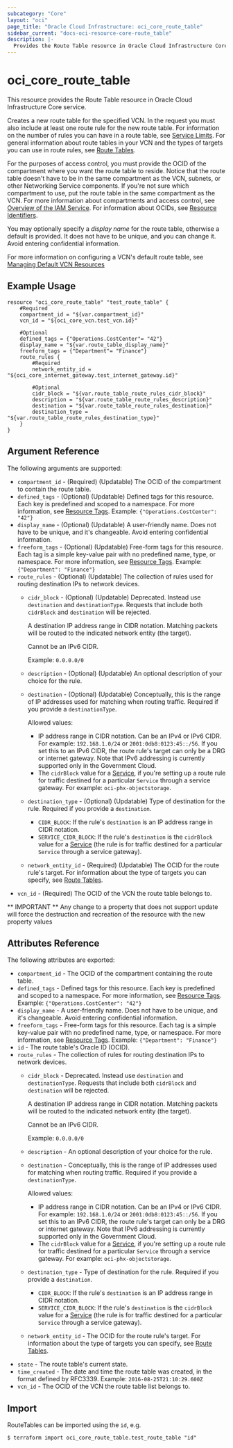 ```yaml
---
subcategory: "Core"
layout: "oci"
page_title: "Oracle Cloud Infrastructure: oci_core_route_table"
sidebar_current: "docs-oci-resource-core-route_table"
description: |-
  Provides the Route Table resource in Oracle Cloud Infrastructure Core service
---
```


# oci_core_route_table
This resource provides the Route Table resource in Oracle Cloud Infrastructure Core service.

Creates a new route table for the specified VCN. In the request you must also include at least one route
rule for the new route table. For information on the number of rules you can have in a route table, see
[Service Limits](https://docs.cloud.oracle.com/iaas/Content/General/Concepts/servicelimits.htm). For general information about route
tables in your VCN and the types of targets you can use in route rules,
see [Route Tables](https://docs.cloud.oracle.com/iaas/Content/Network/Tasks/managingroutetables.htm).

For the purposes of access control, you must provide the OCID of the compartment where you want the route
table to reside. Notice that the route table doesn't have to be in the same compartment as the VCN, subnets,
or other Networking Service components. If you're not sure which compartment to use, put the route
table in the same compartment as the VCN. For more information about compartments and access control, see
[Overview of the IAM Service](https://docs.cloud.oracle.com/iaas/Content/Identity/Concepts/overview.htm). For information about OCIDs, see
[Resource Identifiers](https://docs.cloud.oracle.com/iaas/Content/General/Concepts/identifiers.htm).

You may optionally specify a *display name* for the route table, otherwise a default is provided.
It does not have to be unique, and you can change it. Avoid entering confidential information.

For more information on configuring a VCN's default route table, see [Managing Default VCN Resources](/docs/providers/oci/guides/managing_default_resources.html)

## Example Usage

```hcl
resource "oci_core_route_table" "test_route_table" {
	#Required
	compartment_id = "${var.compartment_id}"
	vcn_id = "${oci_core_vcn.test_vcn.id}"

	#Optional
	defined_tags = {"Operations.CostCenter"= "42"}
	display_name = "${var.route_table_display_name}"
	freeform_tags = {"Department"= "Finance"}
	route_rules {
		#Required
		network_entity_id = "${oci_core_internet_gateway.test_internet_gateway.id}"

		#Optional
		cidr_block = "${var.route_table_route_rules_cidr_block}"
		description = "${var.route_table_route_rules_description}"
		destination = "${var.route_table_route_rules_destination}"
		destination_type = "${var.route_table_route_rules_destination_type}"
	}
}
```

## Argument Reference

The following arguments are supported:

* `compartment_id` - (Required) (Updatable) The OCID of the compartment to contain the route table.
* `defined_tags` - (Optional) (Updatable) Defined tags for this resource. Each key is predefined and scoped to a namespace. For more information, see [Resource Tags](https://docs.cloud.oracle.com/iaas/Content/General/Concepts/resourcetags.htm).  Example: `{"Operations.CostCenter": "42"}` 
* `display_name` - (Optional) (Updatable) A user-friendly name. Does not have to be unique, and it's changeable. Avoid entering confidential information.
* `freeform_tags` - (Optional) (Updatable) Free-form tags for this resource. Each tag is a simple key-value pair with no predefined name, type, or namespace. For more information, see [Resource Tags](https://docs.cloud.oracle.com/iaas/Content/General/Concepts/resourcetags.htm).  Example: `{"Department": "Finance"}` 
* `route_rules` - (Optional) (Updatable) The collection of rules used for routing destination IPs to network devices.
	* `cidr_block` - (Optional) (Updatable) Deprecated. Instead use `destination` and `destinationType`. Requests that include both `cidrBlock` and `destination` will be rejected.

		A destination IP address range in CIDR notation. Matching packets will be routed to the indicated network entity (the target).

		Cannot be an IPv6 CIDR.

		Example: `0.0.0.0/0` 
	* `description` - (Optional) (Updatable) An optional description of your choice for the rule. 
	* `destination` - (Optional) (Updatable) Conceptually, this is the range of IP addresses used for matching when routing traffic. Required if you provide a `destinationType`.

		Allowed values:
		* IP address range in CIDR notation. Can be an IPv4 or IPv6 CIDR. For example: `192.168.1.0/24` or `2001:0db8:0123:45::/56`. If you set this to an IPv6 CIDR, the route rule's target can only be a DRG or internet gateway. Note that IPv6 addressing is currently supported only in the Government Cloud.
		* The `cidrBlock` value for a [Service](https://docs.cloud.oracle.com/iaas/api/#/en/iaas/20160918/Service/), if you're setting up a route rule for traffic destined for a particular `Service` through a service gateway. For example: `oci-phx-objectstorage`. 
	* `destination_type` - (Optional) (Updatable) Type of destination for the rule. Required if you provide a `destination`.
		* `CIDR_BLOCK`: If the rule's `destination` is an IP address range in CIDR notation.
		* `SERVICE_CIDR_BLOCK`: If the rule's `destination` is the `cidrBlock` value for a [Service](https://docs.cloud.oracle.com/iaas/api/#/en/iaas/20160918/Service/) (the rule is for traffic destined for a particular `Service` through a service gateway). 
	* `network_entity_id` - (Required) (Updatable) The OCID for the route rule's target. For information about the type of targets you can specify, see [Route Tables](https://docs.cloud.oracle.com/iaas/Content/Network/Tasks/managingroutetables.htm). 
* `vcn_id` - (Required) The OCID of the VCN the route table belongs to.


** IMPORTANT **
Any change to a property that does not support update will force the destruction and recreation of the resource with the new property values

## Attributes Reference

The following attributes are exported:

* `compartment_id` - The OCID of the compartment containing the route table.
* `defined_tags` - Defined tags for this resource. Each key is predefined and scoped to a namespace. For more information, see [Resource Tags](https://docs.cloud.oracle.com/iaas/Content/General/Concepts/resourcetags.htm).  Example: `{"Operations.CostCenter": "42"}` 
* `display_name` - A user-friendly name. Does not have to be unique, and it's changeable. Avoid entering confidential information. 
* `freeform_tags` - Free-form tags for this resource. Each tag is a simple key-value pair with no predefined name, type, or namespace. For more information, see [Resource Tags](https://docs.cloud.oracle.com/iaas/Content/General/Concepts/resourcetags.htm).  Example: `{"Department": "Finance"}` 
* `id` - The route table's Oracle ID (OCID).
* `route_rules` - The collection of rules for routing destination IPs to network devices.
	* `cidr_block` - Deprecated. Instead use `destination` and `destinationType`. Requests that include both `cidrBlock` and `destination` will be rejected.

		A destination IP address range in CIDR notation. Matching packets will be routed to the indicated network entity (the target).

		Cannot be an IPv6 CIDR.

		Example: `0.0.0.0/0` 
	* `description` - An optional description of your choice for the rule. 
	* `destination` - Conceptually, this is the range of IP addresses used for matching when routing traffic. Required if you provide a `destinationType`.

		Allowed values:
		* IP address range in CIDR notation. Can be an IPv4 or IPv6 CIDR. For example: `192.168.1.0/24` or `2001:0db8:0123:45::/56`. If you set this to an IPv6 CIDR, the route rule's target can only be a DRG or internet gateway. Note that IPv6 addressing is currently supported only in the Government Cloud.
		* The `cidrBlock` value for a [Service](https://docs.cloud.oracle.com/iaas/api/#/en/iaas/20160918/Service/), if you're setting up a route rule for traffic destined for a particular `Service` through a service gateway. For example: `oci-phx-objectstorage`. 
	* `destination_type` - Type of destination for the rule. Required if you provide a `destination`.
		* `CIDR_BLOCK`: If the rule's `destination` is an IP address range in CIDR notation.
		* `SERVICE_CIDR_BLOCK`: If the rule's `destination` is the `cidrBlock` value for a [Service](https://docs.cloud.oracle.com/iaas/api/#/en/iaas/20160918/Service/) (the rule is for traffic destined for a particular `Service` through a service gateway). 
	* `network_entity_id` - The OCID for the route rule's target. For information about the type of targets you can specify, see [Route Tables](https://docs.cloud.oracle.com/iaas/Content/Network/Tasks/managingroutetables.htm). 
* `state` - The route table's current state.
* `time_created` - The date and time the route table was created, in the format defined by RFC3339.  Example: `2016-08-25T21:10:29.600Z` 
* `vcn_id` - The OCID of the VCN the route table list belongs to.

## Import

RouteTables can be imported using the `id`, e.g.

```
$ terraform import oci_core_route_table.test_route_table "id"
```

